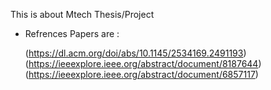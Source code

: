 This is about Mtech Thesis/Project

- Refrences Papers are :
  
  (https://dl.acm.org/doi/abs/10.1145/2534169.2491193)
  (https://ieeexplore.ieee.org/abstract/document/8187644)
  (https://ieeexplore.ieee.org/abstract/document/6857117)
